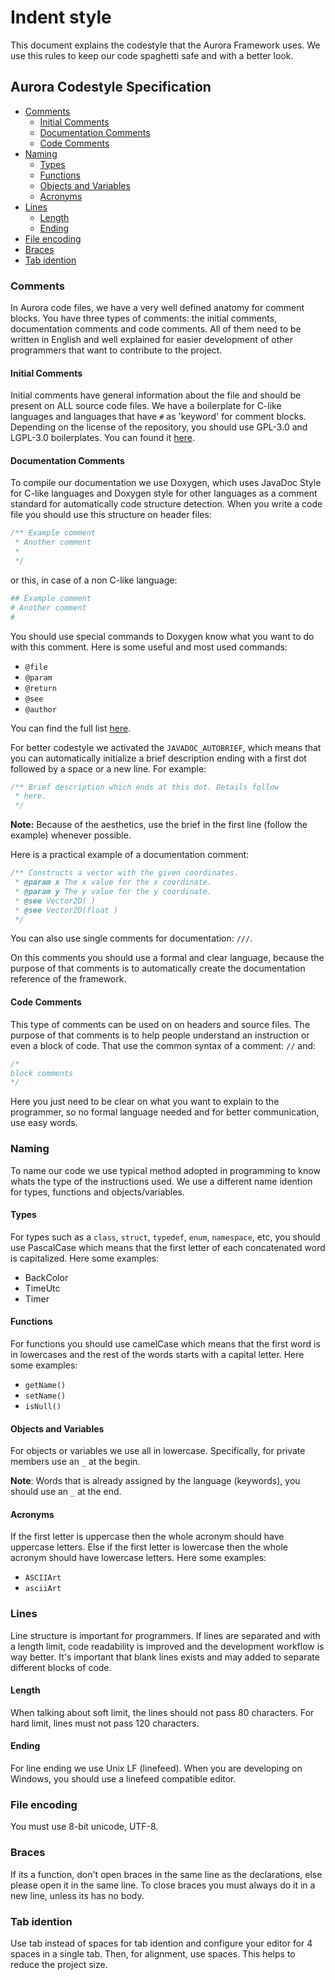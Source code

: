# Indent style

This document explains the codestyle that the Aurora Framework uses. We use this rules to keep our code spaghetti safe and with a better look.

## Aurora Codestyle Specification
<!-- TOC depthFrom:3 depthTo:6 withLinks:1 updateOnSave:1 orderedList:0 -->

- [Comments](#comments)
	- [Initial Comments](#initial-comments)
	- [Documentation Comments](#documentation-comments)
	- [Code Comments](#code-comments)
- [Naming](#naming)
	- [Types](#types)
	- [Functions](#functions)
	- [Objects and Variables](#objects-and-variables)
	- [Acronyms](#acronyms)
- [Lines](#lines)
	- [Length](#length)
	- [Ending](#ending)
- [File encoding](#file-encodig)
- [Braces](#braces)
- [Tab idention](#tab-idention)

<!-- /TOC -->

### Comments
In Aurora code files, we have a very well defined anatomy for comment blocks. You have three types of comments: the initial comments, documentation comments and code comments. All of them need to be written in English and well explained for easier development of other programmers that want to contribute to the project.

#### Initial Comments
Initial comments have general information about the file and should be present on ALL source code files. We have a boilerplate for C-like languages and languages that have `#` as 'keyword' for comment blocks. Depending on the license of the repository, you should use GPL-3.0 and LGPL-3.0 boilerplates. You can found it [here](BOILERPLATES.md).


#### Documentation Comments
To compile our documentation we use Doxygen, which uses JavaDoc Style for C-like languages and Doxygen style for other languages as a comment standard for automatically code structure detection. When you write a code file you should use this structure on header files:
```cpp
/** Example comment
 * Another comment
 *
 */
```
or this, in case of a non C-like language:
```cmake
## Example comment
# Another comment
#
```

You should use special commands to Doxygen know what you want to do with this comment. Here is some useful and most used commands:
-   `@file`
-   `@param`
-   `@return`
-   `@see`
-   `@author`

You can find the full list [here](http://www.stack.nl/~dimitri/doxygen/manual/commands.html).

For better codestyle we activated the `JAVADOC_AUTOBRIEF`, which means that you can automatically initialize a brief description ending with a first dot followed by a space or a new line. For example:
```cpp
/** Brief description which ends at this dot. Details follow
 * here.
 */
```
**Note:** Because of the aesthetics, use the brief in the first line (follow the example) whenever possible.

Here is a practical example of a documentation comment:
```cpp
/** Constructs a vector with the given coordinates.
 * @param x The x value for the x coordinate.
 * @param y The y value for the y coordinate.
 * @see Vector2D( )
 * @see Vector2D(float )
 */
```
You can also use single comments for documentation: `///`.

On this comments you should use a formal and clear language, because the purpose of that comments is to automatically create the documentation reference of the framework.

#### Code Comments
This type of comments can be used on on headers and source files. The purpose of that comments is to help people understand an instruction or even a block of code. That use the common syntax of a comment: `//` and:
```cpp
/*
block comments
*/
```
Here you just need to be clear on what you want to explain to the programmer, so no formal language needed and for better communication, use easy words.

### Naming
To name our code we use typical method adopted in programming to know whats the type of the instructions used. We use a different name idention for types, functions and objects/variables.

#### Types
For types such as a `class`, `struct`, `typedef`, `enum`, `namespace`, etc, you should use PascalCase which means that the first letter of each concatenated word is capitalized. Here some examples:

- BackColor
- TimeUtc
- Timer

#### Functions
For functions you should use camelCase which means that the first word is in lowercases and the rest of the words starts with a capital letter. Here some examples:
- `getName()`
- `setName()`
- `isNull()`

#### Objects and Variables
For objects or variables we use all in lowercase. Specifically, for private members use an `_` at the begin.

**Note**: Words that is already assigned by the language (keywords), you should use an `_` at the end.

#### Acronyms
If the first letter is uppercase then the whole acronym should have uppercase letters. Else if the first letter is lowercase then the whole acronym should have lowercase letters. Here some examples:
- `ASCIIArt`
- `asciiArt`

### Lines
Line structure is important for programmers. If lines are separated and with a length limit, code readability is improved and the development workflow is way better. It's important that blank lines exists and may added to separate different blocks of code.

#### Length
When talking about soft limit, the lines should not pass 80 characters. For hard limit, lines must not pass 120 characters.

#### Ending
For line ending we use Unix LF (linefeed). When you are developing on Windows, you should use a linefeed compatible editor.

### File encoding
You must use 8-bit unicode, UTF-8.

### Braces
If its a function, don't open braces in the same line as the declarations, else please open it in the same line. To close braces you must always do it in a new line, unless its has no body.

### Tab idention
Use tab instead of spaces for tab idention and configure your editor for 4 spaces in a single tab. Then, for alignment, use spaces. This helps to reduce the project size.